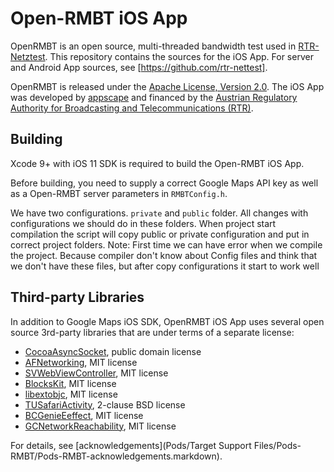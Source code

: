 Open-RMBT iOS App
=================

OpenRMBT is an open source, multi-threaded bandwidth test used in [RTR-Netztest]. This repository contains the sources for the iOS App. For server and Android App sources, see [https://github.com/rtr-nettest].

OpenRMBT is released under the [Apache License, Version 2.0]. The iOS App was developed by [appscape] and financed by the [Austrian Regulatory Authority for Broadcasting and Telecommunications (RTR)](https://www.rtr.at).

  [appscape]: http://appscape.at/
  [RTR-Netztest]: https://netztest.at/
  [RTR]: https://www.rtr.at/
  [Apache License, Version 2.0]: https://www.apache.org/licenses/LICENSE-2.0
  [https://github.com/rtr-nettest]: https://github.com/rtr-nettest

Building
--------

Xcode 9+ with iOS 11 SDK is required to build the Open-RMBT iOS App.

Before building, you need to supply a correct Google Maps API key as well as a Open-RMBT server parameters in `RMBTConfig.h`.

We have two configurations. `private` and `public` folder. All changes with configurations we should do in these folders. When project start compilation the script will copy public or private configuration and put in correct project folders. 
Note: First time we can have error when we compile the project. Because compiler don't know about Config files and think that we don't have these files, but after copy configurations it start to work well 

Third-party Libraries
---------------------

In addition to Google Maps iOS SDK, OpenRMBT iOS App uses several open source 3rd-party libraries that are under terms of a separate license:

* [CocoaAsyncSocket](https://github.com/robbiehanson/CocoaAsyncSocket), public domain license
* [AFNetworking](https://github.com/AFNetworking/AFNetworking), MIT license
* [SVWebViewController](https://github.com/samvermette/SVWebViewController), MIT license
* [BlocksKit](https://github.com/zwaldowski/BlocksKit), MIT license
* [libextobjc](https://github.com/jspahrsummers/libextobjc), MIT license
* [TUSafariActivity](https://github.com/davbeck/TUSafariActivity), 2-clause BSD license
* [BCGenieEeffect](https://github.com/Ciechan/BCGenieEffect), MIT license
* [GCNetworkReachability](https://github.com/GlennChiu/GCNetworkReachability), MIT license

For details, see [acknowledgements](Pods/Target Support Files/Pods-RMBT/Pods-RMBT-acknowledgements.markdown).
